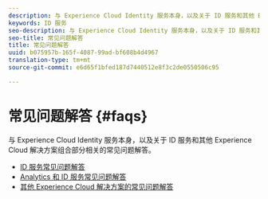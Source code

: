 ```yaml
---
description: 与 Experience Cloud Identity 服务本身，以及关于 ID 服务和其他 Experience Cloud 解决方案组合部分相关的常见问题解答。
keywords: ID 服务
seo-description: 与 Experience Cloud Identity 服务本身，以及关于 ID 服务和其他 Experience Cloud 解决方案组合部分相关的常见问题解答。
seo-title: 常见问题解答
title: 常见问题解答
uuid: b075957b-165f-4087-99ad-bf608b4d4967
translation-type: tm+mt
source-git-commit: e6d65f1bfed187d7440512e8f3c2de0550506c95

---
```



# 常见问题解答 {#faqs}

与 Experience Cloud Identity 服务本身，以及关于 ID 服务和其他 Experience Cloud 解决方案组合部分相关的常见问题解答。

* [ID 服务常见问题解答](faq.md)
* [Analytics 和 ID 服务常见问题解答](analytics-faq.md)
* [其他 Experience Cloud 解决方案的常见问题解答](other-faq.md)
